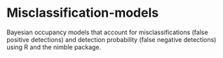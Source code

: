 # Misclassification-models
Bayesian occupancy models that account for misclassifications (false positive detections) and detection probability (false negative detections) using R and the nimble package.
